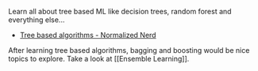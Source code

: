 Learn all about tree based ML like decision trees, random forest and everything else...

- [Tree based algorithms - Normalized Nerd](https://www.youtube.com/playlist?list=PLM8wYQRetTxAl5FpMIJCcJbfZjSB0IeC_)


After learning tree based algorithms, bagging and boosting would be nice topics to explore. Take a look at [[Ensemble Learning]].